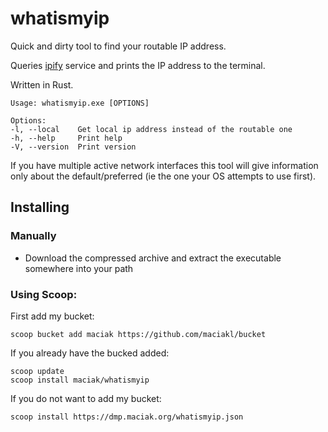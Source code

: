 # whatismyip

Quick and dirty tool to find your routable IP address.

Queries [ipify](https://ipify.org) service and prints the IP address to the terminal.

Written in Rust.

    Usage: whatismyip.exe [OPTIONS]

    Options:
    -l, --local    Get local ip address instead of the routable one
    -h, --help     Print help
    -V, --version  Print version

If you have multiple active network interfaces this tool will give information only about the default/preferred (ie the one your OS attempts to use first).

## Installing

### Manually

- Download the compressed archive and extract the executable somewhere into your path

### Using Scoop:

First add my bucket:

    scoop bucket add maciak https://github.com/maciakl/bucket

If you already have the bucked added:
    
    scoop update
    scoop install maciak/whatismyip

If you do not want to add my bucket:

    scoop install https://dmp.maciak.org/whatismyip.json
